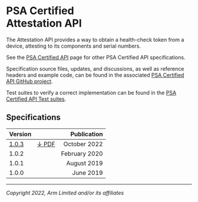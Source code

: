 <!--
SPDX-FileCopyrightText: Copyright 2022 Arm Limited and/or its affiliates <open-source-office@arm.com>
SPDX-License-Identifier: CC-BY-SA-4.0
-->

# PSA Certified<br />Attestation API

The Attestation API provides a way to obtain a health-check token from a device, attesting to its components and serial numbers.

See the [PSA Certified API][psa-api] page for other PSA Certified API specifications.

Specification source files, updates, and discussions, as well as reference headers and example code, can be found in the associated [PSA Certified API GitHub project][psa-api-gh].

Test suites to verify a correct implementation can be found in the [PSA Certified API Test suites][psa-api-ats].

[psa-api]:          ../
[psa-api-gh]:       https://github.com/arm-software/psa-api
[psa-api-ats]:      https://github.com/ARM-software/psa-arch-tests/tree/main/api-tests/dev_apis

## Specifications

Version | | Publication
-|-|-:
[1.0.3][1-0-html] | [&darr; PDF][1-0-pdf] | October 2022
1.0.2 | | February 2020
1.0.1 | | August 2019
1.0.0 | | June 2019

[1-0-html]:             1.0/
[1-0-pdf]:              1.0/IHI0087-PSA_Certified_Attestation_API-1.0.3.pdf

----

*Copyright 2022, Arm Limited and/or its affiliates*
